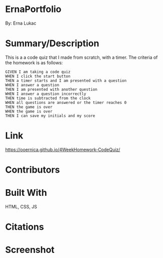 # ErnaPortfolio
By: Erna Lukac

# Summary/Description
This is a a code quiz that I made from scratch, with a timer. The criteria of the homework is as follows:

    GIVEN I am taking a code quiz
    WHEN I click the start button
    THEN a timer starts and I am presented with a question
    WHEN I answer a question
    THEN I am presented with another question
    WHEN I answer a question incorrectly
    THEN time is subtracted from the clock
    WHEN all questions are answered or the timer reaches 0
    THEN the game is over
    WHEN the game is over
    THEN I can save my initials and my score



# Link
https://ooernica.github.io/4WeekHomework-CodeQuiz/

# Contributors


# Built With
HTML, CSS, JS

# Citations


# Screenshot
